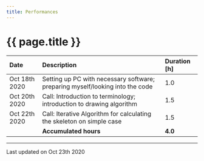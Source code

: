 ```yaml
---
title: Performances
---
```


# {{ page.title }}

| Date          | Description                                                                   | Duration [h] |
| :------------ | :---------------------------------------------------------------------------- | :----------- |
| Oct 18th 2020 | Setting up PC with necessary software; preparing myself/looking into the code | 1.0          |
| Oct 20th 2020 | Call: Introduction to terminology; introduction to drawing algorithm          | 1.5          |
| Oct 22th 2020 | Call: Iterative Algorithm for calculating the skeleton on simple case         | 1.5          |
|               | **Accumulated hours**                                                         | **4.0**      |

* * *

Last updated on Oct 23th 2020
